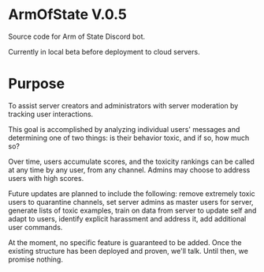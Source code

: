 # ArmOfState V.0.5
Source code for Arm of State Discord bot.

Currently in local beta before deployment to cloud servers.

# Purpose
To assist server creators and administrators with server moderation by tracking user interactions.

This goal is accomplished by analyzing individual users' messages and determining one of two things: is their behavior toxic, and if so, how much so?

Over time, users accumulate scores, and the toxicity rankings can be called at any time by any user, from any channel.  Admins may choose to address users with high scores.

Future updates are planned to include the following: remove extremely toxic users to quarantine channels, set server admins as master users for server, generate lists of toxic examples, train on data from server to update self and adapt to users, identify explicit harassment and address it, add additional user commands.

At the moment, no specific feature is guaranteed to be added.  Once the existing structure has been deployed and proven, we'll talk.  Until then, we promise nothing.
